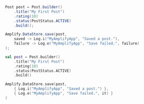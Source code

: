 <amplify-block-switcher>
<amplify-block name="Java">

```java
Post post = Post.builder()
    .title("My First Post")
    .rating(10)
    .status(PostStatus.ACTIVE)
    .build();

Amplify.DataStore.save(post,
    saved -> Log.i("MyAmplifyApp", "Saved a post."),
    failure -> Log.e("MyAmplifyApp", "Save failed.", failure)
);
```

</amplify-block>
<amplify-block name="Kotlin">

```kotlin
val post = Post.builder()
    .title("My First Post")
    .rating(10)
    .status(PostStatus.ACTIVE)
    .build()

Amplify.DataStore.save(post,
    { Log.i("MyAmplifyApp", "Saved a post.") },
    { Log.e("MyAmplifyApp", "Save failed.", it) }
)
```

</amplify-block>
</amplify-block-switcher>
